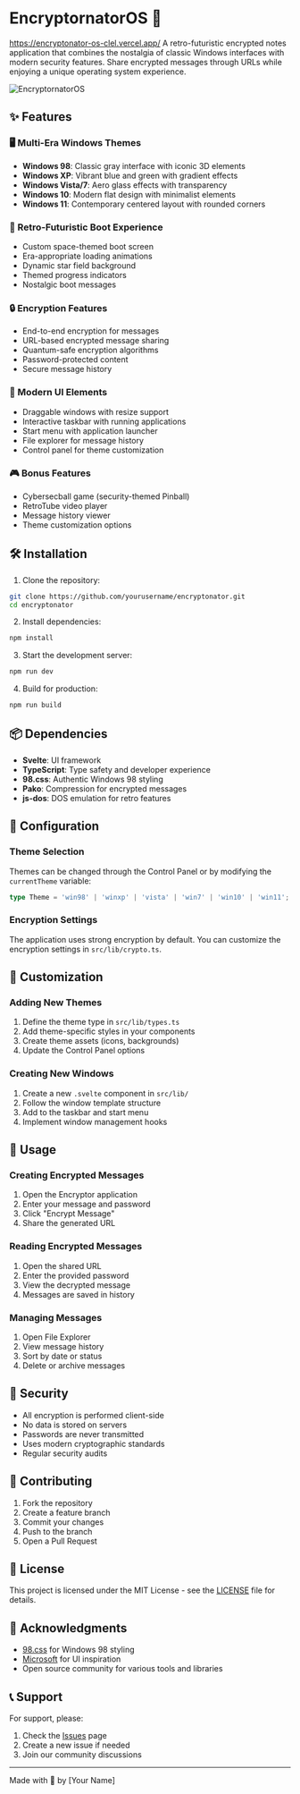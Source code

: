 # EncryptornatorOS 🔐
https://encryptonator-os-clel.vercel.app/
A retro-futuristic encrypted notes application that combines the nostalgia of classic Windows interfaces with modern security features. Share encrypted messages through URLs while enjoying a unique operating system experience.

![EncryptornatorOS](./screenshot.png)

## ✨ Features

### 🖥️ Multi-Era Windows Themes
- **Windows 98**: Classic gray interface with iconic 3D elements
- **Windows XP**: Vibrant blue and green with gradient effects
- **Windows Vista/7**: Aero glass effects with transparency
- **Windows 10**: Modern flat design with minimalist elements
- **Windows 11**: Contemporary centered layout with rounded corners

### 🚀 Retro-Futuristic Boot Experience
- Custom space-themed boot screen
- Era-appropriate loading animations
- Dynamic star field background
- Themed progress indicators
- Nostalgic boot messages

### 🔒 Encryption Features
- End-to-end encryption for messages
- URL-based encrypted message sharing
- Quantum-safe encryption algorithms
- Password-protected content
- Secure message history

### 💫 Modern UI Elements
- Draggable windows with resize support
- Interactive taskbar with running applications
- Start menu with application launcher
- File explorer for message history
- Control panel for theme customization

### 🎮 Bonus Features
- Cybersecball game (security-themed Pinball)
- RetroTube video player
- Message history viewer
- Theme customization options

## 🛠️ Installation

1. Clone the repository:
```bash
git clone https://github.com/yourusername/encryptonator.git
cd encryptonator
```

2. Install dependencies:
```bash
npm install
```

3. Start the development server:
```bash
npm run dev
```

4. Build for production:
```bash
npm run build
```

## 📦 Dependencies

- **Svelte**: UI framework
- **TypeScript**: Type safety and developer experience
- **98.css**: Authentic Windows 98 styling
- **Pako**: Compression for encrypted messages
- **js-dos**: DOS emulation for retro features

## 🔧 Configuration

### Theme Selection
Themes can be changed through the Control Panel or by modifying the `currentTheme` variable:
```typescript
type Theme = 'win98' | 'winxp' | 'vista' | 'win7' | 'win10' | 'win11';
```

### Encryption Settings
The application uses strong encryption by default. You can customize the encryption settings in `src/lib/crypto.ts`.

## 🎨 Customization

### Adding New Themes
1. Define the theme type in `src/lib/types.ts`
2. Add theme-specific styles in your components
3. Create theme assets (icons, backgrounds)
4. Update the Control Panel options

### Creating New Windows
1. Create a new `.svelte` component in `src/lib/`
2. Follow the window template structure
3. Add to the taskbar and start menu
4. Implement window management hooks

## 🌟 Usage

### Creating Encrypted Messages
1. Open the Encryptor application
2. Enter your message and password
3. Click "Encrypt Message"
4. Share the generated URL

### Reading Encrypted Messages
1. Open the shared URL
2. Enter the provided password
3. View the decrypted message
4. Messages are saved in history

### Managing Messages
1. Open File Explorer
2. View message history
3. Sort by date or status
4. Delete or archive messages

## 🔐 Security

- All encryption is performed client-side
- No data is stored on servers
- Passwords are never transmitted
- Uses modern cryptographic standards
- Regular security audits

## 🤝 Contributing

1. Fork the repository
2. Create a feature branch
3. Commit your changes
4. Push to the branch
5. Open a Pull Request

## 📝 License

This project is licensed under the MIT License - see the [LICENSE](LICENSE) file for details.

## 🙏 Acknowledgments

- [98.css](https://github.com/jdan/98.css) for Windows 98 styling
- [Microsoft](https://www.microsoft.com) for UI inspiration
- Open source community for various tools and libraries

## 📞 Support

For support, please:
1. Check the [Issues](https://github.com/yourusername/encryptonator/issues) page
2. Create a new issue if needed
3. Join our community discussions

---

Made with 💖 by [Your Name]
